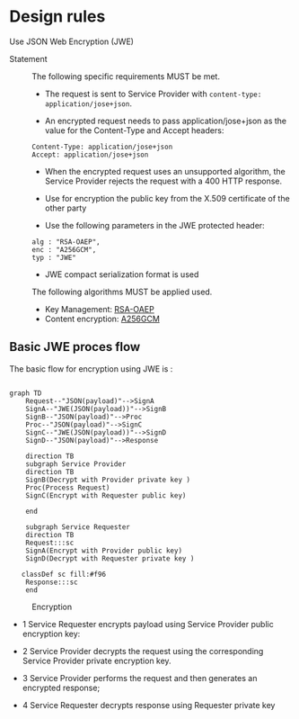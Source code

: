# Design rules

<div class="rule" id="/encryption/jwe" data-type="technical">
   <p class="rulelab">Use JSON Web Encryption (JWE)</p>
   <dl>
   <dt>Statement</dt>
   <dd>

The following specific requirements MUST be met.

* The request is sent to Service Provider with `content-type: application/jose+json`.

* An encrypted request needs to pass application/jose+json as the value for the Content-Type and Accept headers:
```
Content-Type: application/jose+json
Accept: application/jose+json
```

* When the encrypted request uses an unsupported algorithm, the Service Provider rejects the request with a 400 HTTP response.

* Use for encryption the public key from the X.509 certificate of the other party
* Use the following parameters in the JWE protected header:
```
alg : "RSA-OAEP", 
enc : "A256GCM",
typ : "JWE"
```

* JWE compact serialization format is used

The following algorithms MUST be applied used.
* Key Management: [RSA-OAEP](https://datatracker.ietf.org/doc/html/rfc7518#section-4.3)
* Content encryption: [A256GCM](https://datatracker.ietf.org/doc/html/rfc7518#section-5.3)
   </dd>
</dl>
</div>


## Basic JWE proces flow

The basic flow for encryption using JWE is :


```mermaid

graph TD
    Request--"JSON(payload)"-->SignA
    SignA--"JWE(JSON(payload))"-->SignB
    SignB--"JSON(payload)"-->Proc
    Proc--"JSON(payload)"-->SignC
    SignC--"JWE(JSON(payload))"-->SignD
    SignD--"JSON(payload)"-->Response

    direction TB
    subgraph Service Provider
    direction TB
    SignB(Decrypt with Provider private key )
    Proc(Process Request)
    SignC(Encrypt with Requester public key)   

    end

    subgraph Service Requester
    direction TB
    Request:::sc
    SignA(Encrypt with Provider public key)
    SignD(Decrypt with Requester private key )
	
   classDef sc fill:#f96
    Response:::sc
    end

```
<figure><figcaption>Encryption</figcaption></figure>


* 1 Service Requester encrypts payload using Service Provider public encryption key:

* 2 Service Provider decrypts the request using the corresponding Service Provider private encryption key.

* 3 Service Provider performs the request and then generates an encrypted response;

* 4 Service Requester decrypts response using Requester private key
